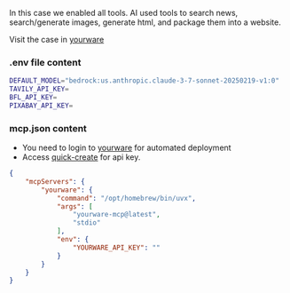 In this case we enabled all tools. AI used tools to search news, search/generate images, generate html, and package them into a website.

Visit the case in [yourware](https://qs6umhk5lp.app-staging.yourware.so/)

### .env file content

```bash
DEFAULT_MODEL="bedrock:us.anthropic.claude-3-7-sonnet-20250219-v1:0"
TAVILY_API_KEY=
BFL_API_KEY=
PIXABAY_API_KEY=
```

### mcp.json content

- You need to login to [yourware](https://www.yourware.so/) for automated deployment
- Access [quick-create](https://www.yourware.so/api/v1/api-keys/quick-create) for api key.

```json
{
    "mcpServers": {
        "yourware": {
            "command": "/opt/homebrew/bin/uvx",
            "args": [
                "yourware-mcp@latest",
                "stdio"
            ],
            "env": {
                "YOURWARE_API_KEY": ""
            }
        }
    }
}
```
